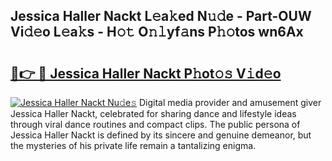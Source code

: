 ## Jessica Haller Nackt L𝚎a𝚔ed N𝚞𝚍e - Part-OUW Vi𝚍𝚎o L𝚎a𝚔s - H𝚘𝚝 O𝚗𝚕yf𝚊ns P𝚑𝚘tos wn6Ax

# <h2><a href="http://kf6a3u1.oniu.top/?m=Jessica+Haller+Nackt">🔗👉 🔴 Jessica Haller Nackt P𝚑ot𝚘𝚜 V𝚒d𝚎o</a></h2>

[![Jessica Haller Nackt Nu𝚍e𝚜](https://i.imgur.com/0qMVB7G.gif)](http://kf6a3u1.oniu.top/?m=Jessica+Haller+Nackt)
Digital media provider and amusement giver Jessica Haller Nackt, celebrated for sharing dance and lifestyle ideas through viral dance routines and compact clips. The public persona of Jessica Haller Nackt is defined by its sincere and genuine demeanor, but the mysteries of his private life remain a tantalizing enigma.  

